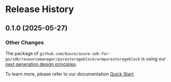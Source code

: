 # Release History

## 0.1.0 (2025-05-27)
### Other Changes

The package of `github.com/Azure/azure-sdk-for-go/sdk/resourcemanager/purestorageblock/armpurestorageblock` is using our [next generation design principles](https://azure.github.io/azure-sdk/general_introduction.html).

To learn more, please refer to our documentation [Quick Start](https://aka.ms/azsdk/go/mgmt).